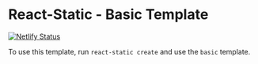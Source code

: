 # React-Static - Basic Template

[![Netlify Status](https://api.netlify.com/api/v1/badges/272b41f4-2ed5-4dba-a477-1f630d4e8305/deploy-status?branch=master)](https://app.netlify.com/sites/bugambilias-party/deploys)

To use this template, run `react-static create` and use the `basic` template.
